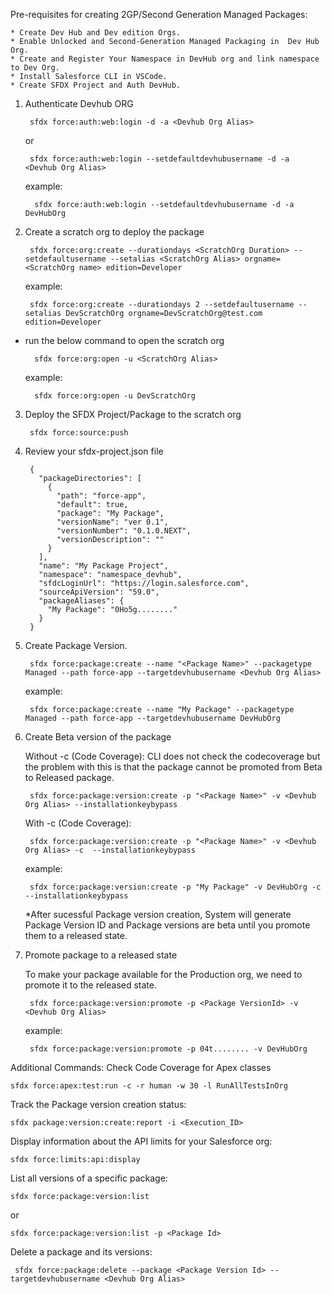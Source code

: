 Pre-requisites for creating 2GP/Second Generation Managed Packages:

	* Create Dev Hub and Dev edition Orgs.
	* Enable Unlocked and Second-Generation Managed Packaging in  Dev Hub Org.
	* Create and Register Your Namespace in DevHub org and link namespace to Dev Org.
	* Install Salesforce CLI in VSCode.
	* Create SFDX Project and Auth DevHub.

1) Authenticate Devhub ORG
	
 		sfdx force:auth:web:login -d -a <Devhub Org Alias>
	or

		sfdx force:auth:web:login --setdefaultdevhubusername -d -a  <Devhub Org Alias>

	example:

		 sfdx force:auth:web:login --setdefaultdevhubusername -d -a  DevHubOrg

2) Create a scratch org to deploy the package

		sfdx force:org:create --durationdays <ScratchOrg Duration> --setdefaultusername --setalias <ScratchOrg Alias> orgname=	<ScratchOrg name> edition=Developer

	example: 
	
		sfdx force:org:create --durationdays 2 --setdefaultusername --setalias DevScratchOrg orgname=DevScratchOrg@test.com edition=Developer

* run the below command to open the scratch org

		sfdx force:org:open -u <ScratchOrg Alias>

	example:

		sfdx force:org:open -u DevScratchOrg

3) Deploy the SFDX Project/Package to the scratch org

		sfdx force:source:push
4) Review your sfdx-project.json file


		{
		  "packageDirectories": [
		    {
		      "path": "force-app",
		      "default": true,
		      "package": "My Package",
		      "versionName": "ver 0.1",
		      "versionNumber": "0.1.0.NEXT",
		      "versionDescription": ""
		    }
		  ],
		  "name": "My Package Project",
		  "namespace": "namespace_devhub",
		  "sfdcLoginUrl": "https://login.salesforce.com",
		  "sourceApiVersion": "59.0",
		  "packageAliases": {
		    "My Package": "0Ho5g........"
		  }
		}

5) Create Package Version.
 
		sfdx force:package:create --name "<Package Name>" --packagetype Managed --path force-app --targetdevhubusername <Devhub Org Alias>

	example: 

		sfdx force:package:create --name "My Package" --packagetype Managed --path force-app --targetdevhubusername DevHubOrg


6) Create Beta version of the package

	Without -c (Code Coverage): CLI does not check the codecoverage but the problem with this is that the package cannot be promoted from 	Beta to Released package.

		sfdx force:package:version:create -p "<Package Name>" -v <Devhub Org Alias> --installationkeybypass
		
	With -c (Code Coverage):

		sfdx force:package:version:create -p "<Package Name>" -v <Devhub Org Alias> -c  --installationkeybypass
	example:

		sfdx force:package:version:create -p "My Package" -v DevHubOrg -c --installationkeybypass

	*After sucessful Package version creation, System will generate Package Version ID and Package versions are beta until you promote them to a released state.

7) Promote package to a released state

  	 To make your package available for the Production org, we need to promote it to the released state.

		sfdx force:package:version:promote -p <Package VersionId> -v <Devhub Org Alias>

	example:

		sfdx force:package:version:promote -p 04t........ -v DevHubOrg

Additional Commands:
Check Code Coverage for Apex classes

	sfdx force:apex:test:run -c -r human -w 30 -l RunAllTestsInOrg

Track the Package version creation status:

	sfdx package:version:create:report -i <Execution_ID>

Display information about the API limits for your Salesforce org:

	sfdx force:limits:api:display

List all versions of a specific package:

	sfdx force:package:version:list

or

	sfdx force:package:version:list -p <Package Id>

Delete a package and its versions:

	 sfdx force:package:delete --package <Package Version Id> --targetdevhubusername <Devhub Org Alias>    
